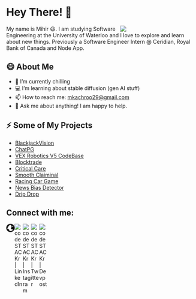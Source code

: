 # Hey There! 👋</h2>

<img align='right' src='https://user-images.githubusercontent.com/5713670/87202985-820dcb80-c2b6-11ea-9f56-7ec461c497c3.gif' width='200"'>

My name is Mihir 😃. I am studying Software Engineering at the University of Waterloo and I love to explore and learn about new things. Previously a Software Engineer Intern @ Ceridian, Royal Bank of Canada and Node App.

## 😄 About Me
* 🔭 I’m currently chilling
* 💻 I’m learning about stable diffusion (gen AI stuff)
* 📫 How to reach me: mkachroo29@gmail.com
* 💬 Ask me about anything! I am happy to help.

## ⚡ Some of My Projects
- [BlackjackVision](https://github.com/mihirKachroo/BlackjackVision)
- [ChatPG](https://github.com/mihirKachroo/ChatPG)
- [VEX Robotics V5 CodeBase](https://github.com/mihirKachroo/tipping-point-A)
- [Blocktrade](https://devpost.com/software/blocktrade)
- [Critical Care](https://github.com/Team-Crushing-It/critical_care)
- [Smooth Claiminal](https://github.com/mihirKachroo/SmoothClaiminal)
- [Racing Car Game](https://github.com/mihirKachroo/Racing-Car-Game)
- [News Bias Detector](https://news-bias-detection.herokuapp.com)
- [Drip Drop](https://github.com/Team-Crushing-It/dripdrop)

<!---
![Mihir's github stats](https://github-readme-stats.vercel.app/api?username=mihirKachroo&hide=["issues"]&show_icons=true)
-->


## Connect with me:

[<img align="left" alt="codeSTACKr.com" width="22px" src="https://raw.githubusercontent.com/iconic/open-iconic/master/svg/globe.svg" />][website]
[<img align="left" alt="codeSTACKr | LinkedIn" width="22px" src="https://cdn.jsdelivr.net/npm/simple-icons@v3/icons/linkedin.svg" />][linkedin]
[<img align="left" alt="codeSTACKr | Instagram" width="22px" src="https://cdn.jsdelivr.net/npm/simple-icons@v3/icons/instagram.svg" />][instagram]
[<img align="left" alt="codeSTACKr | Twitter" width="22px" src="https://cdn.jsdelivr.net/npm/simple-icons@v3/icons/twitter.svg" />][twitter]
[<img align="left" alt="codeSTACKr | Devpost" width="22px" src="https://cdn.jsdelivr.net/npm/simple-icons@3.4.1/icons/dailymotion.svg" />][devpost]

[website]: https://mihir-kachroo.netlify.app
[instagram]: https://instagram.com/mihirk29
[twitter]: https://twitter.com/KachrooMihir
[linkedin]: https://linkedin.com/in/mihir-kachroo
[facebook]: https://www.facebook.com/mihir.kachroo
[devpost]: https://devpost.com/mkachroo29?ref_content=user-portfolio&ref_feature=portfolio&ref_medium=global-nav
